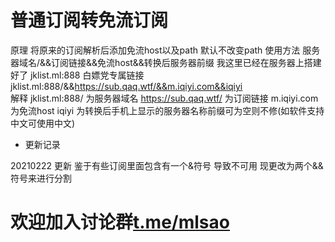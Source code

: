 # 普通订阅转免流订阅 
 原理  将原来的订阅解析后添加免流host以及path 默认不改变path
 使用方法   服务器域名/&&订阅链接&&免流host&&转换后服务器前缀
  我这里已经在服务器上搭建好了    jklist.ml:888
 白嫖党专属链接  jklist.ml:888/&&https://sub.qaq.wtf/&&m.iqiyi.com&&iqiyi  
 解释  jklist.ml:888/  为服务器域名
 https://sub.qaq.wtf/ 为订阅链接
 m.iqiyi.com为免流host 
 iqiyi 为转换后手机上显示的服务器名称前缀可为空则不修(如软件支持中文可使用中文)
 
 

 - 更新记录

20210222 更新   鉴于有些订阅里面包含有一个&符号  导致不可用  现更改为两个&&符号来进行分割
# 欢迎加入讨论群[t.me/mlsao][1]

  [1]: t.me/mlsao
